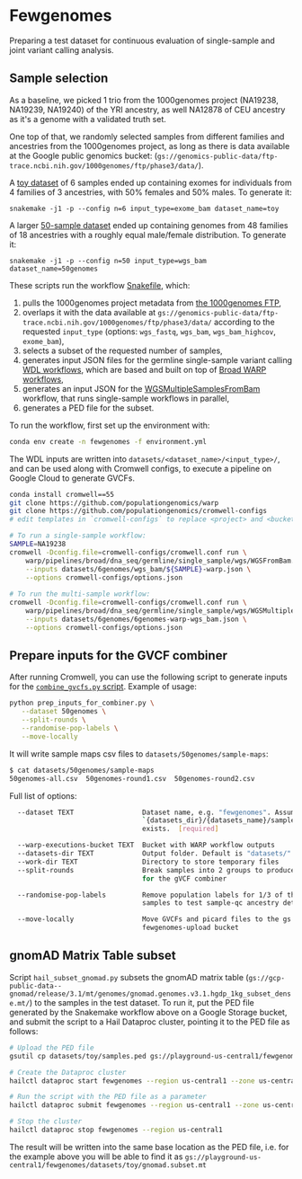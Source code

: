 # Fewgenomes

Preparing a test dataset for continuous evaluation of single-sample and joint variant calling analysis.

## Sample selection

As a baseline, we picked 1 trio from the 1000genomes project (NA19238, NA19239, NA19240) of the YRI ancestry, as well NA12878 of CEU ancestry as it's a genome with a validated truth set.

One top of that, we randomly selected samples from different families and ancestries from the 1000genomes project, as long as there is data available at the Google public genomics bucket: (`gs://genomics-public-data/ftp-trace.ncbi.nih.gov/1000genomes/ftp/phase3/data/`). 

A [toy dataset](datasets/toy/samples.ped) of 6 samples ended up containing exomes for individuals from 4 families of 3 ancestries, with 50% females and 50% males. To generate it:

```
snakemake -j1 -p --config n=6 input_type=exome_bam dataset_name=toy
```

A larger [50-sample dataset](datasets/50genomes/samples.ped) ended up containing genomes from 48 families of 18 ancestries with a roughly equal male/female distribution. To generate it:

```
snakemake -j1 -p --config n=50 input_type=wgs_bam dataset_name=50genomes
```

These scripts run the workflow [Snakefile](Snakefile), which:
1. pulls the 1000genomes project metadata from [the 1000genomes FTP](ftp://ftp.1000genomes.ebi.ac.uk/vol1/ftp/technical/),
2. overlaps it with the data available at `gs://genomics-public-data/ftp-trace.ncbi.nih.gov/1000genomes/ftp/phase3/data/` according to the requested `input_type` (options: `wgs_fastq`, `wgs_bam`, `wgs_bam_highcov`, `exome_bam`),
3. selects a subset of the requested number of samples,
4. generates input JSON files for the germline single-sample variant calling 
   [WDL workflows](https://github.com/populationgenomics/warp/blob/start_from_mapped_bam/pipelines/broad/dna_seq/germline/single_sample/), 
   which are based and built on top of 
   [Broad WARP workflows](https://github.com/broadinstitute/warp/),
5. generates an input JSON for the 
   [WGSMultipleSamplesFromBam](https://github.com/populationgenomics/warp/pull/3) 
   workflow, that runs single-sample workflows in parallel,
6. generates a PED file for the subset.

To run the workflow, first set up the environment with:

```bash
conda env create -n fewgenomes -f environment.yml
```

The WDL inputs are written into `datasets/<dataset_name>/<input_type>/`, and 
can be used along with Cromwell configs, to execute a pipeline on Google 
Cloud to generate GVCFs.

```bash
conda install cromwell==55
git clone https://github.com/populationgenomics/warp
git clone https://github.com/populationgenomics/cromwell-configs
# edit templates in `cromwell-configs` to replace <project> and <bucket>, and save as `cromwell.conf` and `options.json`

# To run a single-sample workflow:
SAMPLE=NA19238
cromwell -Dconfig.file=cromwell-configs/cromwell.conf run \
    warp/pipelines/broad/dna_seq/germline/single_sample/wgs/WGSFromBam.wdl \
    --inputs datasets/6genomes/wgs_bam/${SAMPLE}-warp.json \
    --options cromwell-configs/options.json
    
# To run the multi-sample workflow:
cromwell -Dconfig.file=cromwell-configs/cromwell.conf run \
    warp/pipelines/broad/dna_seq/germline/single_sample/wgs/WGSMultipleSamplesFromBam.wdl \
    --inputs datasets/6genomes/6genomes-warp-wgs_bam.json \
    --options cromwell-configs/options.json
```

## Prepare inputs for the GVCF combiner

After running Cromwell, you can use the following script to generate inputs for the [`combine_gvcfs.py` script](https://github.com/populationgenomics/joint-calling-workflow). Example of usage:

```bash
python prep_inputs_for_combiner.py \
   --dataset 50genomes \
   --split-rounds \
   --randomise-pop-labels \
   --move-locally
```

It will write sample maps csv files to `datasets/50genomes/sample-maps`:

```bash
$ cat datasets/50genomes/sample-maps
50genomes-all.csv  50genomes-round1.csv  50genomes-round2.csv
```

Full list of options:

```bash
  --dataset TEXT                 Dataset name, e.g. "fewgenomes". Assumes that
                                 `{datasets_dir}/{datasets_name}/samples.ped`
                                 exists.  [required]

  --warp-executions-bucket TEXT  Bucket with WARP workflow outputs
  --datasets-dir TEXT            Output folder. Default is "datasets/"
  --work-dir TEXT                Directory to store temporary files
  --split-rounds                 Break samples into 2 groups to produce tests
                                 for the gVCF combiner

  --randomise-pop-labels         Remove population labels for 1/3 of the
                                 samples to test sample-qc ancestry detection

  --move-locally                 Move GVCFs and picard files to the gs://cpg-
                                 fewgenomes-upload bucket
```

## gnomAD Matrix Table subset

Script `hail_subset_gnomad.py` subsets the gnomAD matrix table (`gs://gcp-public-data--gnomad/release/3.1/mt/genomes/gnomad.genomes.v3.1.hgdp_1kg_subset_dense.mt/`) to the samples in the test dataset. To run it, put the PED file generated by the Snakemake workflow above on a Google Storage bucket, and submit the script to a Hail Dataproc cluster, pointing it to the PED file as follows:

```bash
# Upload the PED file
gsutil cp datasets/toy/samples.ped gs://playground-us-central1/fewgenomes/datasets/toy/samples.ped

# Create the Dataproc cluster
hailctl dataproc start fewgenomes --region us-central1 --zone us-central1-a --max-age 12h

# Run the script with the PED file as a parameter
hailctl dataproc submit fewgenomes --region us-central1 --zone us-central1-a hail_subset_gnomad.py gs://playground-us-central1/fewgenomes/datasets/toy/samples.ped

# Stop the cluster
hailctl dataproc stop fewgenomes --region us-central1
```

The result will be written into the same base location as the PED file, i.e. for the example above you will be able to find it as `gs://playground-us-central1/fewgenomes/datasets/toy/gnomad.subset.mt`
